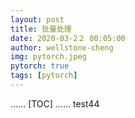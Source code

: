 ```yaml
---
layout: post
title: 批量处理
date: 2020-03-2２ 00:05:00
author: wellstone-cheng
img: pytorch.jpeg
pytorch: true
tags: [pytorch]
---
```

……
[TOC]
……
test44

